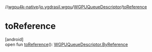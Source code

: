 //[wgpu4k-native](../../../index.md)/[io.ygdrasil.wgpu](../index.md)/[WGPUQueueDescriptor](index.md)/[toReference](to-reference.md)

# toReference

[android]\
open fun [toReference](to-reference.md)(): [WGPUQueueDescriptor.ByReference](../../io.ygdrasil.wgpu.android/-w-g-p-u-queue-descriptor/-by-reference/index.md)